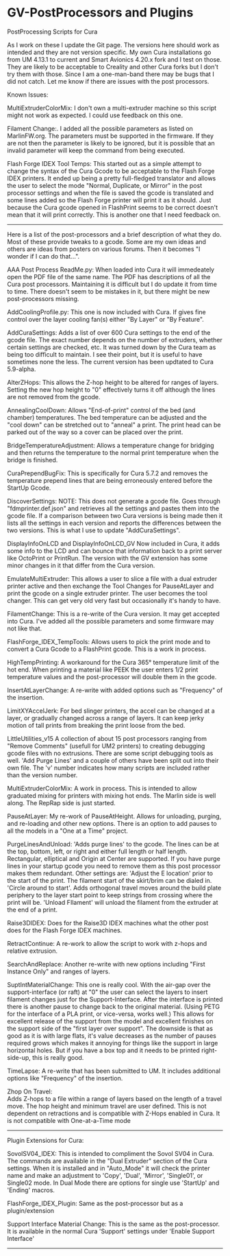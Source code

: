 # GV-PostProcessors and Plugins
 PostProcessing Scripts for Cura

As I work on these I update the Git page.  The versions here should work as intended and they are not version specific.  My own Cura installations go from UM 4.13.1 to current and Smart Avionics 4.20.x fork and I test on those.  They are likely to be acceptable to Creality and other Cura forks but I don't try them with those.  Since I am a one-man-band there may be bugs that I did not catch.  Let me know if there are issues with the post processors.

Known Issues:

MultiExtruderColorMix:
    I don't own a multi-extruder machine so this script might not work as expected.  I could use feedback on this one.
	
Filament Change:.
    I added all the possible parameters as listed on MarlinFW.org.  The parameters must be supported in the firmware.  If they are not then the parameter is likely to be ignored, but it is possible that an invalid parameter will keep the command from being executed.
	
Flash Forge IDEX Tool Temps:
    This started out as a simple attempt to change the syntax of the Cura Gcode to be acceptable to the Flash Forge IDEX printers.  It ended up being a pretty full-fledged translator and allows the user to select the mode "Normal, Duplicate, or Mirror" in the post processor settings and when the file is saved the gcode is translated and some lines added so the Flash Forge printer will print it as it should.  Just because the Cura gcode opened in FlashPrint seems to be correct doesn't mean that it will print correctly.  This is another one that I need feedback on.

-----------------------------------------------------------------------------
Here is a list of the post-processors and a brief description of what they do.
Most of these provide tweaks to a gcode.  Some are my own ideas and others are ideas from posters on various forums.  Then it becomes "I wonder if I can do that...".

AAA Post Process ReadMe.py:
	When loaded into Cura it will immedeately open the PDF file of the same name.  The PDF has descriptions of all the Cura post processors.  Maintaining it is difficult but I do update it from time to time.  There doesn't seem to be mistakes in it, but there might be new post-processors missing.

AddCoolingProfile.py:
	This one is now included with Cura.  If gives fine control over the layer cooling fan(s) either "By Layer" or "By Feature".

AddCuraSettings:
	Adds a list of over 600 Cura settings to the end of the gcode file.  The exact number depends on the number of extruders, whether certain settings are checked, etc.  It was turned down by the Cura team as being too difficult to maintain.  I see their point, but it is useful to have sometimes none the less.  The current version has been updtated to Cura 5.9-alpha.

AlterZHops:
	This allows the Z-hop height to be altered for ranges of layers.  Setting the new hop height to "0" effectively turns it off although the lines are not removed from the gcode.

AnnealingCoolDown:
	Allows "End-of-print" control of the bed (and chamber) temperatures.  The bed temperature can be adjusted and the "cool down" can be stretched out to "anneal" a print.  The print head can be parked out of the way so a cover can be placed over the print.

BridgeTemperatureAdjustment:
	Allows a temperature change for bridging and then returns the temperature to the normal print temperature when the bridge is finished.

CuraPrependBugFix:
	This is specifically for Cura 5.7.2 and removes the temperature prepend lines that are being erroneously entered before the StartUp Gcode.
	
DiscoverSettings:
    NOTE:  This does not generate a gcode file.
	Goes through "fdmprinter.def.json" and retrieves all the settings and pastes them into the gcode file.  If a comparison between two Cura versions is being made then it lists all the settings in each version and reports the differences between the two versions.  This is what I use to update "AddCuraSettings".

DisplayInfoOnLCD and DisplayInfoOnLCD_GV
	Now included in Cura, it adds some info to the LCD and can bounce that information back to a print server like OctoPrint or PrintRun.  The version with the GV extension has some minor changes in it that differ from the Cura version.

EmulateMultiExtruder:
	This allows a user to slice a file with a dual extruder printer active and then exchange the Tool Changes for PauseAtLayer and print the gcode on a single extruder printer.  The user becomes the tool changer.  This can get very old very fast but occasionally it's handy to have.

FilamentChange:
	This is a re-write of the Cura version.  It may get accepted into Cura.  I've added all the possible parameters and some firmware may not like that.

FlashForge_IDEX_TempTools:
	Allows users to pick the print mode and to convert a Cura Gcode to a FlashPrint gcode.  This is a work in process.

HighTempPrinting:
	A workaround for the Cura 365° temperature limit of the hot end.  When printing a material like PEEK the user enters 1/2 print temperature values and the post-processor will double them in the gcode.

InsertAtLayerChange:
	A re-write with added options such as "Frequency" of the insertion.

LimitXYAccelJerk:
	For bed slinger printers, the accel can be changed at a layer, or gradually changed across a range of layers.  It can keep jerky motion of tall prints from breaking the print loose from the bed.

LittleUtilities_v15
	A collection of about 15 post processors ranging from "Remove Comments" (usefull for UM2 printers) to creating debugging gcode files with no extrusions.  There are some script debugging tools as well.  'Add Purge Lines' and a couple of others have been split out into their own file.  The 'v' number indicates how many scripts are included rather than the version number.

MultiExtruderColorMix:
	A work in process.  This is intended to allow graduated mixing for printers with mixing hot ends.  The Marlin side is well along.  The RepRap side is just started.

PauseAtLayer:
	My re-work of PauseAtHeight.  Allows for unloading, purging, and re-loading and other new options.  There is an option to add pauses to all the models in a "One at a Time" project.

PurgeLinesAndUnload:
	'Adds purge lines' to the gcode.  The lines can be at the top, bottom, left, or right and either full length or half length.  Rectangular, elliptical and Origin at Center are supported.  If you have purge lines in your startup gcode you need to remove them as this post processor makes them redundant.
	Other settings are:
	'Adjust the E location' prior to the start of the print.  The filament start of the skirt/brim can be dialed in.
	'Circle around to start'.  Adds orthogonal travel moves around the build plate periphery to the layer start point to keep strings from crossing where the print will be.
	'Unload FIlament' will unload the filament from the extruder at the end of a print.	

Raise3DIDEX:
	Does for the Raise3D IDEX machines what the other post does for the Flash Forge IDEX machines.

RetractContinue:
	A re-work to allow the script to work with z-hops and relative extrusion.

SearchAndReplace:
	Another re-write with new options including "First Instance Only" and ranges of layers.

SuptIntMaterialChange:
	This one is really cool.  With the air-gap over the support-interface (or raft) at "0" the user can select the layers to insert filament changes just for the Support-Interface.  After the interface is printed there is another pause to change back to the original material.  (Using PETG for the interface of a PLA print, or vice-versa, works well.)  This allows for excellent release of the support from the model and excellent finishes on the support side of the "first layer over support".  The downside is that as good as it is with large flats, it's value decreases as the number of pauses required grows which makes it annoying for things like the support in large horizontal holes.  But if you have a box top and it needs to be printed right-side-up, this is really good.

TimeLapse:
	A re-write that has been submitted to UM.  It includes additional options like "Frequency" of the insertion.
	
Zhop On Travel:  
	Adds Z-hops to a file within a range of layers based on the length of a travel move.  The hop height and minimum travel are user defined.  This is not dependent on retractions and is compatible with Z-Hops enabled in Cura.  It is not compatible with One-at-a-Time mode

-----------------------------------------------------------------------------
Plugin Extensions for Cura:

SovolSV04_IDEX: 
	This is intended to compliment the Sovol SV04 in Cura.  The commands are available in the "Dual Extruder" section of the Cura settings.
	When it is installed and in "Auto_Mode" it will check the printer name and make an adjustment to 'Copy', 'Dual', 'Mirror', 'Single01', or Single02 mode.  In Dual Mode there are options for single use 'StartUp' and 'Ending' macros.
	
FlashForge_IDEX_Plugin: 
	Same as the post-processor but as a plugin/extension

Support Interface Material Change: 
	This is the same as the post-processor.  It is available in the normal Cura 'Support' settings under 'Enable Support Interface'
	
-----------------------------------------------------------------------------

